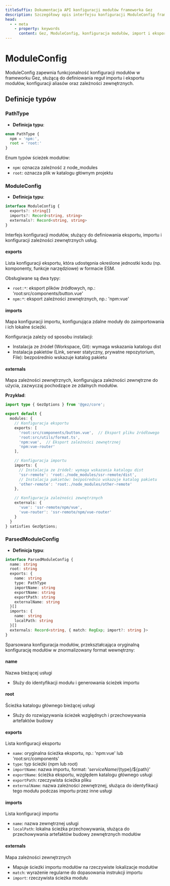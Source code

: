 ```yaml
---
titleSuffix: Dokumentacja API konfiguracji modułów frameworka Gez
description: Szczegółowy opis interfejsu konfiguracji ModuleConfig frameworka Gez, obejmujący reguły importu i eksportu modułów, konfigurację aliasów oraz zarządzanie zależnościami zewnętrznymi, pomagający programistom dogłębnie zrozumieć system modułowy frameworka.
head:
  - - meta
    - property: keywords
      content: Gez, ModuleConfig, konfiguracja modułów, import i eksport modułów, zależności zewnętrzne, konfiguracja aliasów, zarządzanie zależnościami, framework aplikacji webowych
---
```


# ModuleConfig

ModuleConfig zapewnia funkcjonalność konfiguracji modułów w frameworku Gez, służącą do definiowania reguł importu i eksportu modułów, konfiguracji aliasów oraz zależności zewnętrznych.

## Definicje typów

### PathType

- **Definicja typu**:
```ts
enum PathType {
  npm = 'npm:', 
  root = 'root:'
}
```

Enum typów ścieżek modułów:
- `npm`: oznacza zależność z node_modules
- `root`: oznacza plik w katalogu głównym projektu

### ModuleConfig

- **Definicja typu**:
```ts
interface ModuleConfig {
  exports?: string[]
  imports?: Record<string, string>
  externals?: Record<string, string>
}
```

Interfejs konfiguracji modułów, służący do definiowania eksportu, importu i konfiguracji zależności zewnętrznych usług.

#### exports

Lista konfiguracji eksportu, która udostępnia określone jednostki kodu (np. komponenty, funkcje narzędziowe) w formacie ESM.

Obsługiwane są dwa typy:
- `root:*`: eksport plików źródłowych, np.: 'root:src/components/button.vue'
- `npm:*`: eksport zależności zewnętrznych, np.: 'npm:vue'

#### imports

Mapa konfiguracji importu, konfigurująca zdalne moduły do zaimportowania i ich lokalne ścieżki.

Konfiguracja zależy od sposobu instalacji:
- Instalacja ze źródeł (Workspace, Git): wymaga wskazania katalogu dist
- Instalacja pakietów (Link, serwer statyczny, prywatne repozytorium, File): bezpośrednio wskazuje katalog pakietu

#### externals

Mapa zależności zewnętrznych, konfigurująca zależności zewnętrzne do użycia, zazwyczaj pochodzące ze zdalnych modułów.

**Przykład**:
```ts title="entry.node.ts"
import type { GezOptions } from '@gez/core';

export default {
  modules: {
    // Konfiguracja eksportu
    exports: [
      'root:src/components/button.vue',  // Eksport pliku źródłowego
      'root:src/utils/format.ts',
      'npm:vue',  // Eksport zależności zewnętrznej
      'npm:vue-router'
    ],

    // Konfiguracja importu
    imports: {
      // Instalacja ze źródeł: wymaga wskazania katalogu dist
      'ssr-remote': 'root:./node_modules/ssr-remote/dist',
      // Instalacja pakietów: bezpośrednio wskazuje katalog pakietu
      'other-remote': 'root:./node_modules/other-remote'
    },

    // Konfiguracja zależności zewnętrznych
    externals: {
      'vue': 'ssr-remote/npm/vue',
      'vue-router': 'ssr-remote/npm/vue-router'
    }
  }
} satisfies GezOptions;
```

### ParsedModuleConfig

- **Definicja typu**:
```ts
interface ParsedModuleConfig {
  name: string
  root: string
  exports: {
    name: string
    type: PathType
    importName: string
    exportName: string
    exportPath: string
    externalName: string
  }[]
  imports: {
    name: string
    localPath: string
  }[]
  externals: Record<string, { match: RegExp; import?: string }>
}
```

Sparsowana konfiguracja modułów, przekształcająca oryginalną konfigurację modułów w znormalizowany format wewnętrzny:

#### name
Nazwa bieżącej usługi
- Służy do identyfikacji modułu i generowania ścieżek importu

#### root
Ścieżka katalogu głównego bieżącej usługi
- Służy do rozwiązywania ścieżek względnych i przechowywania artefaktów budowy

#### exports
Lista konfiguracji eksportu
- `name`: oryginalna ścieżka eksportu, np.: 'npm:vue' lub 'root:src/components'
- `type`: typ ścieżki (npm lub root)
- `importName`: nazwa importu, format: '${serviceName}/${type}/${path}'
- `exportName`: ścieżka eksportu, względem katalogu głównego usługi
- `exportPath`: rzeczywista ścieżka pliku
- `externalName`: nazwa zależności zewnętrznej, służąca do identyfikacji tego modułu podczas importu przez inne usługi

#### imports
Lista konfiguracji importu
- `name`: nazwa zewnętrznej usługi
- `localPath`: lokalna ścieżka przechowywania, służąca do przechowywania artefaktów budowy zewnętrznych modułów

#### externals
Mapa zależności zewnętrznych
- Mapuje ścieżki importu modułów na rzeczywiste lokalizacje modułów
- `match`: wyrażenie regularne do dopasowania instrukcji importu
- `import`: rzeczywista ścieżka modułu